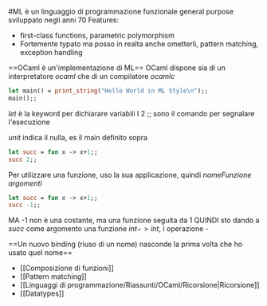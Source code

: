 #ML è un linguaggio di programmazione funzionale general purpose sviluppato negli anni 70
Features:
- first-class functions, parametric polymorphism
- Fortemente typato ma posso in realta anche ometterli, pattern matching, exception handling

==OCaml è un'implementazione di ML==
OCaml dispone sia di un interpretatore $ocaml$ che di un compilatore $ocamlc$

 ```ocaml
let main() = print_string("Hello World in ML Style\n");; 
main();;
 ```
$let$ è la keyword per dichiarare variabili
I 2 ;; sono il comando per segnalare l'esecuzione

$unit$ indica il nulla, es il main definito sopra

```ocaml
let succ = fun x -> x+1;;
succ 2;;
 ```
Per utilizzare una funzione, uso la sua applicazione, quindi $nomeFunzione$ $argomenti$

```ocaml
let succ = fun x -> x+1;;
succ -1;;
 ```
MA -1 non è una costante, ma una funzione seguita da 1 QUINDI sto dando a $succ$ come argomento una funzione $int -> int$, l operazione -

==Un nuovo binding (riuso di un nome) nasconde la prima volta che ho usato quel nome==

- [[Composizione di funzioni]]
- [[Pattern matching]]
- [[Linguaggi di programmazione/Riassunti/OCaml/Ricorsione|Ricorsione]]
- [[Datatypes]]